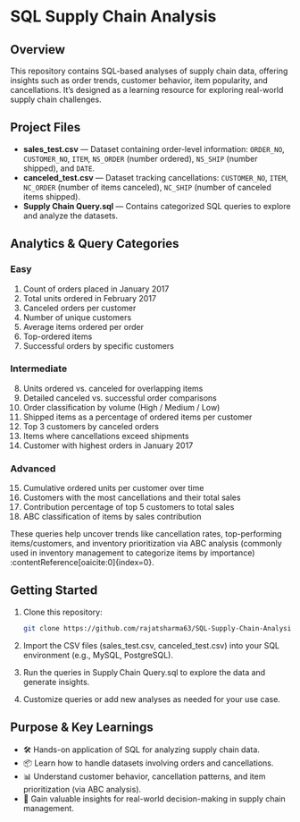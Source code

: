 # SQL Supply Chain Analysis

## Overview
This repository contains SQL-based analyses of supply chain data, offering insights such as order trends, customer behavior, item popularity, and cancellations. It’s designed as a learning resource for exploring real-world supply chain challenges.

## Project Files
- **sales_test.csv** — Dataset containing order-level information: `ORDER_NO`, `CUSTOMER_NO`, `ITEM`, `NS_ORDER` (number ordered), `NS_SHIP` (number shipped), and `DATE`.
- **canceled_test.csv** — Dataset tracking cancellations: `CUSTOMER_NO`, `ITEM`, `NC_ORDER` (number of items canceled), `NC_SHIP` (number of canceled items shipped).
- **Supply Chain Query.sql** — Contains categorized SQL queries to explore and analyze the datasets.

## Analytics & Query Categories

###  Easy
1. Count of orders placed in January 2017  
2. Total units ordered in February 2017  
3. Canceled orders per customer  
4. Number of unique customers  
5. Average items ordered per order  
6. Top-ordered items  
7. Successful orders by specific customers  

### Intermediate
8. Units ordered vs. canceled for overlapping items  
9. Detailed canceled vs. successful order comparisons  
10. Order classification by volume (High / Medium / Low)  
11. Shipped items as a percentage of ordered items per customer  
12. Top 3 customers by canceled orders  
13. Items where cancellations exceed shipments  
14. Customer with highest orders in January 2017  

### Advanced
15. Cumulative ordered units per customer over time  
16. Customers with the most cancellations and their total sales  
17. Contribution percentage of top 5 customers to total sales  
18. ABC classification of items by sales contribution  

These queries help uncover trends like cancellation rates, top-performing items/customers, and inventory prioritization via ABC analysis (commonly used in inventory management to categorize items by importance) :contentReference[oaicite:0]{index=0}.

## Getting Started

1. Clone this repository:
   ```bash
   git clone https://github.com/rajatsharma63/SQL-Supply-Chain-Analysis.git
   
2. Import the CSV files (sales_test.csv, canceled_test.csv) into your SQL environment (e.g., MySQL, PostgreSQL).

3. Run the queries in Supply Chain Query.sql to explore the data and generate insights.

4. Customize queries or add new analyses as needed for your use case.





## Purpose & Key Learnings

- 🛠️ Hands-on application of SQL for analyzing supply chain data.  
- 📦 Learn how to handle datasets involving orders and cancellations.  
- 📊 Understand customer behavior, cancellation patterns, and item prioritization (via ABC analysis).  
- 🎯 Gain valuable insights for real-world decision-making in supply chain management.
